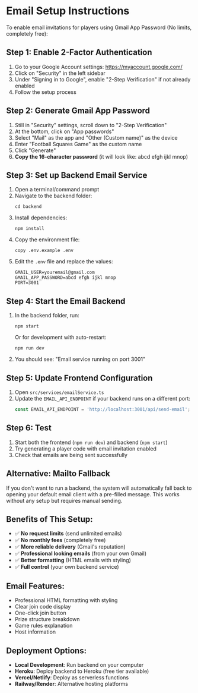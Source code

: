 # Email Setup Instructions

To enable email invitations for players using Gmail App Password (No limits, completely free):

## Step 1: Enable 2-Factor Authentication
1. Go to your Google Account settings: https://myaccount.google.com/
2. Click on "Security" in the left sidebar
3. Under "Signing in to Google", enable "2-Step Verification" if not already enabled
4. Follow the setup process

## Step 2: Generate Gmail App Password
1. Still in "Security" settings, scroll down to "2-Step Verification"
2. At the bottom, click on "App passwords"
3. Select "Mail" as the app and "Other (Custom name)" as the device
4. Enter "Football Squares Game" as the custom name
5. Click "Generate"
6. **Copy the 16-character password** (it will look like: abcd efgh ijkl mnop)

## Step 3: Set up Backend Email Service
1. Open a terminal/command prompt
2. Navigate to the backend folder:
   ```
   cd backend
   ```
3. Install dependencies:
   ```
   npm install
   ```
4. Copy the environment file:
   ```
   copy .env.example .env
   ```
5. Edit the `.env` file and replace the values:
   ```
   GMAIL_USER=youremail@gmail.com
   GMAIL_APP_PASSWORD=abcd efgh ijkl mnop
   PORT=3001
   ```

## Step 4: Start the Email Backend
1. In the backend folder, run:
   ```
   npm start
   ```
   Or for development with auto-restart:
   ```
   npm run dev
   ```
2. You should see: "Email service running on port 3001"

## Step 5: Update Frontend Configuration
1. Open `src/services/emailService.ts`
2. Update the `EMAIL_API_ENDPOINT` if your backend runs on a different port:
   ```typescript
   const EMAIL_API_ENDPOINT = 'http://localhost:3001/api/send-email';
   ```

## Step 6: Test
1. Start both the frontend (`npm run dev`) and backend (`npm start`)
2. Try generating a player code with email invitation enabled
3. Check that emails are being sent successfully

## Alternative: Mailto Fallback
If you don't want to run a backend, the system will automatically fall back to opening your default email client with a pre-filled message. This works without any setup but requires manual sending.

## Benefits of This Setup:
- ✅ **No request limits** (send unlimited emails)
- ✅ **No monthly fees** (completely free)
- ✅ **More reliable delivery** (Gmail's reputation)
- ✅ **Professional looking emails** (from your own Gmail)
- ✅ **Better formatting** (HTML emails with styling)
- ✅ **Full control** (your own backend service)

## Email Features:
- Professional HTML formatting with styling
- Clear join code display
- One-click join button
- Prize structure breakdown
- Game rules explanation
- Host information

## Deployment Options:
- **Local Development**: Run backend on your computer
- **Heroku**: Deploy backend to Heroku (free tier available)
- **Vercel/Netlify**: Deploy as serverless functions
- **Railway/Render**: Alternative hosting platforms
